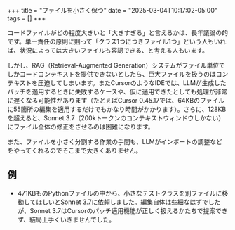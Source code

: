 
+++
title = "ファイルを小さく保つ"
date = "2025-03-04T10:17:02-05:00"
tags = []
+++

コードファイルがどの程度大きいと「大きすぎる」と言えるかは、長年議論の的です。単一責任の原則に則って「クラス1つにつきファイル1つ」という人もいれば、状況によっては大きいファイルも容認できる、と考える人もいます。

しかし、RAG（Retrieval-Augmented Generation）システムがファイル単位でしかコードコンテキストを提供できないとしたら、巨大ファイルを扱うのはコンテキストを圧迫してしまいます。またCursorのようなIDEでは、LLMが生成したパッチを適用するときに失敗するケースや、仮に適用できたとしても処理が非常に遅くなる可能性があります（たとえばCursor 0.45.17では、64KBのファイルに55箇所の編集を適用するだけでもかなり時間がかかります）。さらに、128KBを超えると、Sonnet 3.7（200kトークンのコンテキストウィンドウしかない）にファイル全体の修正をさせるのは困難になります。

また、ファイルを小さく分割する作業の手間も、LLMがインポートの調整などをやってくれるのでそこまで大きくありません。

## 例

- 471KBものPythonファイルの中から、小さなテストクラスを別ファイルに移動してほしいとSonnet 3.7に依頼しました。編集自体は些細なはずでしたが、Sonnet 3.7はCursorのパッチ適用機能が正しく扱えるかたちで提案できず、結局上手くいきませんでした。

